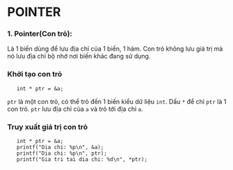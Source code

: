 # POINTER

### 1. Pointer(Con trỏ):
   Là 1 biến dùng để lưu địa chỉ của 1 biến, 1 hàm. Con trỏ không lưu giá trị mà nó lưu địa chỉ bộ nhớ nơi biến khác đang sử dụng.

### Khởi tạo con trỏ

```int a = 10;
   int * ptr = &a;  
```
   ```ptr``` là một con trỏ, có thể trỏ đến 1 biến kiểu dữ liệu ```int```. Dấu ```*``` để chỉ ```ptr``` là 1 con trỏ.
   ```ptr``` lưu địa chỉ của ```a``` và trỏ tới địa chỉ ```a```.
   
### Truy xuất giá trị con trỏ

```int a = 10;
   int * ptr = &a;
   printf("Dia chi: %p\n", &a);
   printf("Dia chi: %p\n", ptr);
   printf("Gia tri tai dia chi: %d\n", *ptr);
  
```


   
